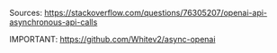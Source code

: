 Sources:
https://stackoverflow.com/questions/76305207/openai-api-asynchronous-api-calls

IMPORTANT: https://github.com/Whitev2/async-openai
